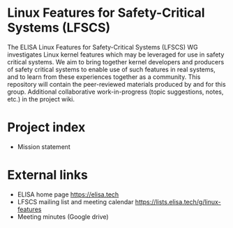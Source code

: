 # Linux Features for Safety-Critical Systems (LFSCS)
The ELISA Linux Features for Safety-Critical Systems (LFSCS) WG investigates Linux kernel features which may be leveraged for use in safety critical systems.  We aim to bring together kernel developers and producers of safety critical systems to enable use of such features in real systems, and to learn from these experiences together as a community.
This repository will contain the peer-reviewed materials produced by and for this group.  Additional collaborative work-in-progress (topic suggestions, notes, etc.) in the project wiki.

# Project index
  * Mission statement

# External links
  * ELISA home page https://elisa.tech
  * LFSCS mailing list and meeting calendar  https://lists.elisa.tech/g/linux-features
  * Meeting minutes (Google drive)
